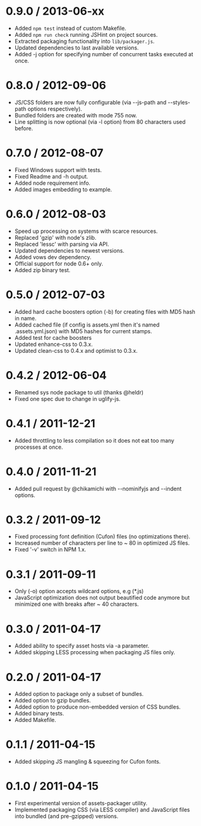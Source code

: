 0.9.0 / 2013-06-xx
==================

  * Added `npm test` instead of custom Makefile.
  * Added `npm run check` running JSHint on project sources.
  * Extracted packaging functionality into `lib/packager.js`.
  * Updated dependencies to last available versions.
  * Added -j option for specifying number of concurrent tasks executed at once.

0.8.0 / 2012-09-06
==================

  * JS/CSS folders are now fully configurable (via --js-path and --styles-path options respectively).
  * Bundled folders are created with mode 755 now.
  * Line splitting is now optional (via -l option) from 80 characters used before.

0.7.0 / 2012-08-07
==================

  * Fixed Windows support with tests.
  * Fixed Readme and -h output.
  * Added node requirement info.
  * Added images embedding to example.

0.6.0 / 2012-08-03
==================

  * Speed up processing on systems with scarce resources.
  * Replaced 'gzip' with node's zlib.
  * Replaced 'lessc' with parsing via API.
  * Updated dependencies to newest versions.
  * Added vows dev dependency.
  * Official support for node 0.6+ only.
  * Added zip binary test.

0.5.0 / 2012-07-03
==================

  * Added hard cache boosters option (-b) for creating files with MD5 hash in name.
  * Added cached file (if config is assets.yml then it's named .assets.yml.json) with MD5 hashes for current stamps.
  * Added test for cache boosters
  * Updated enhance-css to 0.3.x.
  * Updated clean-css to 0.4.x and optimist to 0.3.x.

0.4.2 / 2012-06-04
==================

  * Renamed sys node package to util (thanks @heldr)
  * Fixed one spec due to change in uglify-js.

0.4.1 / 2011-12-21
==================

  * Added throttling to less compilation so it does not eat too many processes at once.

0.4.0 / 2011-11-21
==================

  * Added pull request by @chikamichi with --nominifyjs and --indent options.

0.3.2 / 2011-09-12
==================

  * Fixed processing font definition (Cufon) files (no optimizations there).
  * Increased number of characters per line to ~ 80 in optimized JS files.
  * Fixed '-v' switch in NPM 1.x.

0.3.1 / 2011-09-11
==================

  * Only (-o) option accepts wildcard options, e.g (*.js)
  * JavaScript optimization does not output beautified code anymore but minimized one with breaks after ~ 40 characters.

0.3.0 / 2011-04-17
==================

  * Added ability to specify asset hosts via -a parameter.
  * Added skipping LESS processing when packaging JS files only.

0.2.0 / 2011-04-17
==================

  * Added option to package only a subset of bundles.
  * Added option to gzip bundles.
  * Added option to produce non-embedded version of CSS bundles.
  * Added binary tests.
  * Added Makefile.

0.1.1 / 2011-04-15
==================

  * Added skipping JS mangling & squeezing for Cufon fonts.

0.1.0 / 2011-04-15
==================

  * First experimental version of assets-packager utility.
  * Implemented packaging CSS (via LESS compiler) and JavaScript files into bundled (and pre-gzipped) versions.
